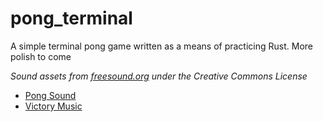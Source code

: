 # pong_terminal

<p>
A simple terminal pong game written as a means of practicing Rust. More polish to come
</p>


<em>Sound assets from [freesound.org](https://freesound.org) under the Creative Commons License</em><br>

- [Pong Sound](https://freesound.org/s/4359/)
- [Victory Music](https://freesound.org/s/626259/)
